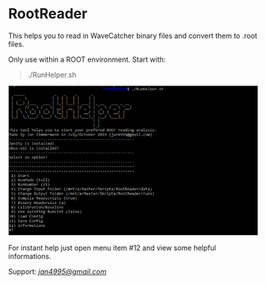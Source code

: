 # RootReader

This helps you to read in WaveCatcher binary files and convert them to .root files.

Only use within a ROOT environment.
Start with:
> ./RunHelper.sh

![Demo](demo.PNG)

For instant help just open menu item #12 and view some helpful informations.

Support: *jan4995@gmail.com*
